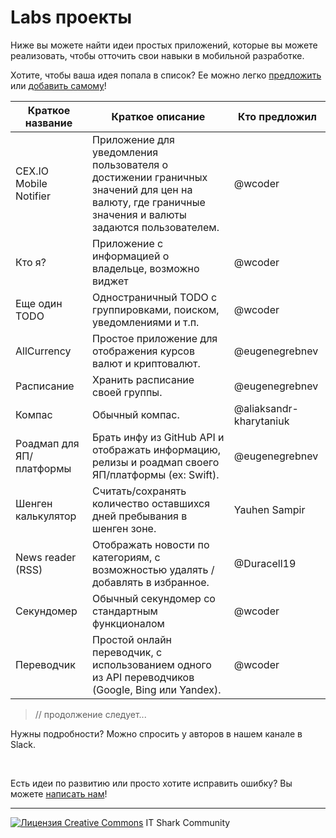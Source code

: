 # Labs проекты

Ниже вы можете найти идеи простых приложений, которые вы можете реализовать, чтобы отточить свои навыки в мобильной разработке.

Хотите, чтобы ваша идея попала в список? Ее можно легко [предложить](https://github.com/it-shark-pro/mobile-school/issues/new) или [добавить самому](https://github.com/it-shark-pro/mobile-school/edit/master/LabsProjects.md)!

| Краткое название | Краткое описание | Кто предложил |
----------|----------|-----------
CEX.IO Mobile Notifier | Приложение для уведомления пользователя о достижении граничных значений для цен на валюту, где граничные значения и валюты задаются пользователем. | @wcoder
Кто я? | Приложение с информацией о владельце, возможно виджет | @wcoder |
Еще один TODO | Одностраничный TODO с группировками, поиском, уведомлениями и т.п. | @wcoder
AllCurrency | Простое приложение для отображения курсов валют и криптовалют. | @eugenegrebnev
Расписание | Хранить расписание своей группы. | @eugenegrebnev
Компас | Обычный компас. | @aliaksandr-kharytaniuk
Роадмап для ЯП/платформы | Брать инфу из GitHub API и отображать информацию, релизы и роадмап своего ЯП/платформы (ex: Swift). | @eugenegrebnev
Шенген калькулятор | Считать/сохранять количество оставшихся дней пребывания в шенген зоне. | Yauhen Sampir
News reader (RSS) | Отображать новости по категориям, с возможностью удалять / добавлять в избранное. | @Duracell19
Секундомер | Обычный секундомер со стандартным функционалом | @wcoder
Переводчик | Простой онлайн переводчик, с использованием одного из API переводчиков (Google, Bing или Yandex). | @wcoder

>// продолжение следует...

Нужны подробности? Можно спросить у авторов в нашем канале в Slack.

&nbsp;

Есть идеи по развитию или просто хотите исправить ошибку? Вы можете [написать нам](https://github.com/it-shark-pro/mobile-school/issues/new)!

---
[![Лицензия Creative Commons](https://i.creativecommons.org/l/by/4.0/80x15.png)](http://creativecommons.org/licenses/by/4.0/) IT Shark Community
